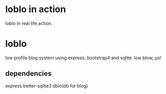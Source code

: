 # loblo in action

loblo in real life action.

# loblo

low profile blog system using express, bootstrap4 and sqlite.
low blow, yo!

## dependencies

express
better-sqlite3
dblo(db for blog)
